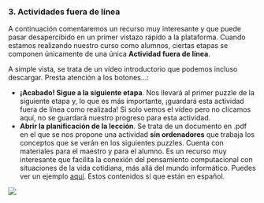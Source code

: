 
### 3. Actividades fuera de línea

A continuación comentaremos un recurso muy interesante y que puede pasar desapercibido en un primer vistazo rápido a la plataforma. Cuando estamos realizando nuestro curso como alumnos, ciertas etapas se componen únicamente de una única **Actividad fuera de línea**.

A simple vista, se trata de un vídeo introductorio que podemos incluso descargar. Presta atención a los botones...:

- **¡Acabado! Sigue a la siguiente etapa**. Nos llevará al primer puzzle de la siguiente etapa y, lo que es más importante, ¡guardará esta actividad fuera de línea como realizada! Si solo vemos el vídeo pero no clicamos aquí, no se guardará nuestro progreso para esta actividad.
- **Abrir la planificación de la lección**. Se trata de un documento en .pdf en el que se nos propone una actividad **sin ordenadores** que trabaja los conceptos que se verán en los siguientes puzzles. Cuenta con materiales para el maestro y para el alumno. Es un recurso muy interesante que facilita la conexión del pensamiento computacional con situaciones de la vida cotidiana, más allá del mundo informático. Puedes ver un ejemplo [aquí](https://studio.code.org/unplugged/unplug1-es-ES.pdf). Estos contenidos sí que están en español.


![](http://moodle.catedu.es/pluginfile.php/1618/mod_book/chapter/10/1%C2%AA%20p%C3%A1gina%20de%20actividad%20fuera%20de%20l%C3%ADnea%20code.org.png)







